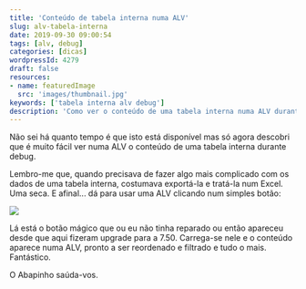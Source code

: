 ```yaml
---
title: 'Conteúdo de tabela interna numa ALV'
slug: alv-tabela-interna
date: 2019-09-30 09:00:54
tags: [alv, debug]
categories: [dicas]
wordpressId: 4279
draft: false
resources:
- name: featuredImage
  src: 'images/thumbnail.jpg'
keywords: ['tabela interna alv debug']
description: 'Como ver o conteúdo de uma tabela interna numa ALV durante o debug para poder filtrar, ordenar e manipular o seu conteúdo de forma mais práctica.'
---
```

Não sei há quanto tempo é que isto está disponível mas só agora descobri que é muito fácil ver numa ALV o conteúdo de uma tabela interna durante debug.

<!--more-->

Lembro-me que, quando precisava de fazer algo mais complicado com os dados de uma tabela interna, costumava exportá-la e tratá-la num Excel. Uma seca. E afinal... dá para usar uma ALV clicando num simples botão:

[![][1]][2]

Lá está o botão mágico que ou eu não tinha reparado ou então apareceu desde que aqui fizeram upgrade para a 7.50. Carrega-se nele e o conteúdo aparece numa ALV, pronto a ser reordenado e filtrado e tudo o mais. Fantástico.

O Abapinho saúda-vos.

   [1]: images/debug_table_alv.jpg
   [2]: http://abapinho.com/wp-content/uploads/2019/09/debug_table_alv.jpg
